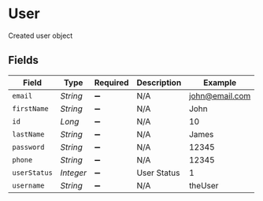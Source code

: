 # User

Created user object


## Fields

| Field              | Type               | Required           | Description        | Example            |
| ------------------ | ------------------ | ------------------ | ------------------ | ------------------ |
| `email`            | *String*           | :heavy_minus_sign: | N/A                | john@email.com     |
| `firstName`        | *String*           | :heavy_minus_sign: | N/A                | John               |
| `id`               | *Long*             | :heavy_minus_sign: | N/A                | 10                 |
| `lastName`         | *String*           | :heavy_minus_sign: | N/A                | James              |
| `password`         | *String*           | :heavy_minus_sign: | N/A                | 12345              |
| `phone`            | *String*           | :heavy_minus_sign: | N/A                | 12345              |
| `userStatus`       | *Integer*          | :heavy_minus_sign: | User Status        | 1                  |
| `username`         | *String*           | :heavy_minus_sign: | N/A                | theUser            |